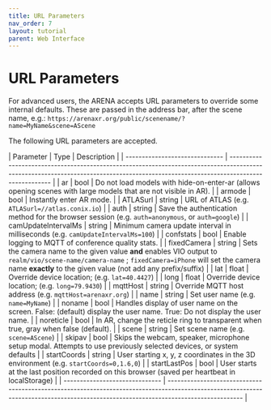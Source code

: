 ```yaml
---
title: URL Parameters
nav_order: 7
layout: tutorial
parent: Web Interface
---
```


# URL Parameters

For advanced users, the ARENA accepts URL parameters to override some internal defaults. These are passed in the address bar, after the scene name, e.g.:
`https://arenaxr.org/public/scenename/?name=MyName&scene=AScene`

The following URL parameters are accepted.

| Parameter | Type | Description |
| ------------------------------ | ----------------------------------------------------------------------------------------------------------------------------------------------------------------------------------- |
| ar | bool | Do not load models with hide-on-enter-ar (allows opening scenes with large models that are not visible in AR). |
| armode | bool | Instantly enter AR mode. |
| ATLASurl | string | URL of ATLAS (e.g. `ATLASurl=//atlas.conix.io`) |
| auth | string | Save the authentication method for the browser session (e.g. `auth=anonymous`, or `auth=google`) |
| camUpdateIntervalMs | string | Minimum camera update interval in milliseconds (e.g. `camUpdateIntervalMs=100`) |
| confstats | bool | Enable logging to MQTT of conference quality stats. |
| fixedCamera | string | Sets the camera name to the given value **and** enables VIO output to `realm/vio/scene-name/camera-name` ; `fixedCamera=iPhone` will set the camera name **exactly** to the given value (not add any prefix/suffix) |
| lat | float | Override device location; (e.g. `lat=40.4427`) |
| long | float | Override device location; (e.g. `long=79.9430`) |
| mqttHost | string | Override MQTT host address (e.g. `mqttHost=arenaxr.org`) |
| name | string | Set user name (e.g. `name=MyName`) |
| noname | bool | Handles display of user name on the screen. False: (default) display the user name. True: Do not display the user name. |
| noreticle | bool | In AR, change the reticle ring to transparent when true, gray when false (default). |
| scene | string | Set scene name (e.g. `scene=AScene`) |
| skipav | bool | Skips the webcam, speaker, microphone setup modal. Attempts to use previously selected devices, or system defaults |
| startCoords | string | User starting x, y, z coordinates in the 3D environment (e.g. `startCoords=0,1.6,0`) |
| startLastPos | bool | User starts at the last position recorded on this browser (saved per heartbeat in localStorage) |
| ------------------------------ | ----------------------------------------------------------------------------------------------------------------------------------------------------------------------------------- |

